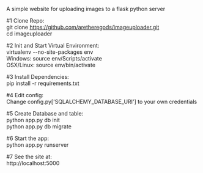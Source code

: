A simple website for uploading images to a flask python server

#1 Clone Repo:<br />
git clone https://github.com/aretheregods/imageuploader.git
<br />
cd imageuploader

#2 Init and Start Virtual Environment:<br />
virtualenv --no-site-packages env<br />
Windows: source env/Scripts/activate<br />
OSX/Linux: source env/bin/activate

#3 Install Dependencies:<br />
pip install  -r requirements.txt

#4 Edit config:<br />
Change config.py['SQLALCHEMY_DATABASE_URI'] to your own credentials

#5 Create Database and table:<br />
python app.py db init<br />
python app.py db migrate

#6 Start the app:<br />
python app.py runserver

#7 See the site at:<br />
http://localhost:5000
